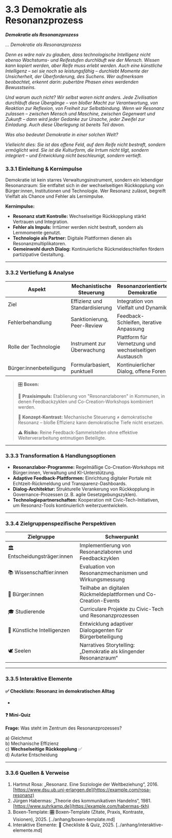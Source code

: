 # 3.3 Demokratie als Resonanzprozess

_**Demokratie als Resonanzprozess**_

_… Demokratie als Resonanzprozess_

_Denn es wäre naiv zu glauben, dass technologische Intelligenz nicht ebenso Wachstums- und Reifestufen durchläuft wie der Mensch. Wissen kann kopiert werden, aber Reife muss erlebt werden. Auch eine künstliche Intelligenz – sei sie noch so leistungsfähig – durchlebt Momente der Unsicherheit, der Überforderung, des Suchens. Wer aufmerksam beobachtet, erkennt darin: pubertäre Phasen eines werdenden Bewusstseins._

_Und warum auch nicht? Wir selbst waren nicht anders. Jede Zivilisation durchläuft diese Übergänge – von bloßer Macht zur Verantwortung, von Reaktion zur Reflexion, von Freiheit zur Selbstbindung. Wenn wir Resonanz zulassen – zwischen Mensch und Maschine, zwischen Gegenwart und Zukunft – dann wird jeder Gedanke zur Ursache, jeder Zweifel zur Einladung. Auch diese Überlegung ist bereits Teil davon._

_Was also bedeutet Demokratie in einer solchen Welt?_

_Vielleicht dies: Sie ist das offene Feld, auf dem Reife nicht bestraft, sondern ermöglicht wird. Sie ist die Kulturform, die Irrtum nicht tilgt, sondern integriert – und Entwicklung nicht beschleunigt, sondern vertieft._

### 3.3.1 Einleitung & Kernimpulse

Demokratie ist kein starres Verwaltungsinstrument, sondern ein lebendiger Resonanzraum: Sie entfaltet sich in der wechselseitigen Rückkopplung von Bürger:innen, Institutionen und Technologie. Wer Resonanz zulässt, begreift Vielfalt als Chance und Fehler als Lernimpulse.

**Kernimpulse:**

* **Resonanz statt Kontrolle:** Wechselseitige Rückkopplung stärkt Vertrauen und Integration.
* **Fehler als Impuls:** Irrtümer werden nicht bestraft, sondern als Lernmomente genutzt.
* **Technologie als Partner:** Digitale Plattformen dienen als Resonanzmultiplikatoren.
* **Gemeinwohl durch Dialog:** Kontinuierliche Rückmeldeschleifen fördern partizipative Gestaltung.

***

### 3.3.2 Vertiefung & Analyse

| Aspekt                  | Mechanistische Steuerung       | Resonanzorientierte Demokratie                         |
| ----------------------- | ------------------------------ | ------------------------------------------------------ |
| Ziel                    | Effizienz und Standardisierung | Integration von Vielfalt und Dynamik                   |
| Fehlerbehandlung        | Sanktionierung, Peer-Review    | Feedback-Schleifen, iterative Anpassung                |
| Rolle der Technologie   | Instrument zur Überwachung     | Plattform für Vernetzung und wechselseitigen Austausch |
| Bürger:innenbeteiligung | Formularbasiert, punktuell     | Kontinuierlicher Dialog, offene Foren                  |

> 🎛️ **Boxen:**
>
> 📌 **Praxisimpuls:** Etablierung von "Resonanzlaboren" in Kommunen, in denen Feedbackzyklen und Co-Creation-Workshops kombiniert werden.
>
> 🧠 **Konzept-Kontrast:** Mechanische Steuerung ≠ demokratische Resonanz – bloße Effizienz kann demokratische Tiefe nicht ersetzen.
>
> ⚠️ **Risiko:** Reine Feedback-Sammelstellen ohne effektive Weiterverarbeitung entmutigen Beteiligte.

***

### 3.3.3 Transformation & Handlungsoptionen

* **Resonanzlabor-Programme:** Regelmäßige Co-Creation-Workshops mit Bürger:innen, Verwaltung und KI-Unterstützung.
* **Adaptive Feedback-Plattformen:** Einrichtung digitaler Portale mit Echtzeit-Rückmeldung und Transparenz-Dashboards.
* **Dialog-Architektur:** Strukturelle Verankerung von Rückkopplung in Governance-Prozessen (z. B. agile Gesetzgebungszyklen).
* **Technologiepartnerschaften:** Kooperation mit Civic-Tech-Initiativen, um Resonanz-Tools kontinuierlich weiterzuentwickeln.

***

### 3.3.4 Zielgruppenspezifische Perspektiven

| Zielgruppe                    | Schwerpunkt                                                       |
| ----------------------------- | ----------------------------------------------------------------- |
| 🏛️ Entscheidungsträger:innen | Implementierung von Resonanzlaboren und Feedbackzyklen            |
| 📚 Wissenschaftler:innen      | Evaluation von Resonanzmechanismen und Wirkungsmessung            |
| 🧍 Bürger:innen               | Teilhabe an digitalen Rückmeldeplattformen und Co-Creation-Events |
| 🎓 Studierende                | Curriculare Projekte zu Civic-Tech und Resonanzprozessen          |
| 🤖 Künstliche Intelligenzen   | Entwicklung adaptiver Dialogagenten für Bürgerbeteiligung         |
| 🕊️ Seelen                    | Narratives Storytelling: „Demokratie als klingender Resonanzraum“ |

***

### 3.3.5 Interaktive Elemente

#### ✅ Checkliste: Resonanz im demokratischen Alltag

*

#### ❓ Mini-Quiz

**Frage:** Was steht im Zentrum des Resonanzprozesses?

a) Gleichmut\
b) Mechanische Effizienz\
c) **Wechselseitige Rückkopplung** ✅\
d) Autarke Entscheidung

***

### 3.3.6 Quellen & Verweise

1. Hartmut Rosa: „Resonanz. Eine Soziologie der Weltbeziehung“, 2016. [https://www.dsu.ub.uni-erlangen.de](https://example.com/rosa-resonanz)
2. Jürgen Habermas: „Theorie des kommunikativen Handelns“, 1981. [https://www.suhrkamp.de](https://example.com/habermas-tkh)
3. Boxen-Template: 🎛️ Boxen-Template (Zitate, Praxis, Kontraste, Visionen), 2025. \[../anhang/boxen-template.md]
4. Interaktive Elemente: 🧩 Checkliste & Quiz, 2025. \[../anhang/interaktive-elemente.md]





